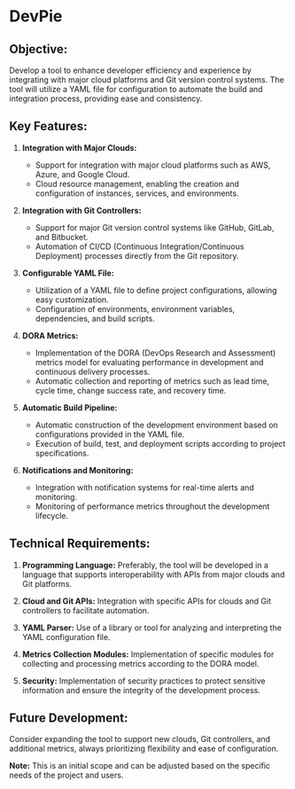 # DevPie

## Objective:
Develop a tool to enhance developer efficiency and experience by integrating with major cloud platforms and Git version control systems. The tool will utilize a YAML file for configuration to automate the build and integration process, providing ease and consistency.

## Key Features:

1. **Integration with Major Clouds:**
   - Support for integration with major cloud platforms such as AWS, Azure, and Google Cloud.
   - Cloud resource management, enabling the creation and configuration of instances, services, and environments.

2. **Integration with Git Controllers:**
   - Support for major Git version control systems like GitHub, GitLab, and Bitbucket.
   - Automation of CI/CD (Continuous Integration/Continuous Deployment) processes directly from the Git repository.

3. **Configurable YAML File:**
   - Utilization of a YAML file to define project configurations, allowing easy customization.
   - Configuration of environments, environment variables, dependencies, and build scripts.

4. **DORA Metrics:**
   - Implementation of the DORA (DevOps Research and Assessment) metrics model for evaluating performance in development and continuous delivery processes.
   - Automatic collection and reporting of metrics such as lead time, cycle time, change success rate, and recovery time.

5. **Automatic Build Pipeline:**
   - Automatic construction of the development environment based on configurations provided in the YAML file.
   - Execution of build, test, and deployment scripts according to project specifications.

6. **Notifications and Monitoring:**
   - Integration with notification systems for real-time alerts and monitoring.
   - Monitoring of performance metrics throughout the development lifecycle.

## Technical Requirements:

1. **Programming Language:** Preferably, the tool will be developed in a language that supports interoperability with APIs from major clouds and Git platforms.

2. **Cloud and Git APIs:** Integration with specific APIs for clouds and Git controllers to facilitate automation.

3. **YAML Parser:** Use of a library or tool for analyzing and interpreting the YAML configuration file.

4. **Metrics Collection Modules:** Implementation of specific modules for collecting and processing metrics according to the DORA model.

5. **Security:** Implementation of security practices to protect sensitive information and ensure the integrity of the development process.

## Future Development:
Consider expanding the tool to support new clouds, Git controllers, and additional metrics, always prioritizing flexibility and ease of configuration.

**Note:** This is an initial scope and can be adjusted based on the specific needs of the project and users.

